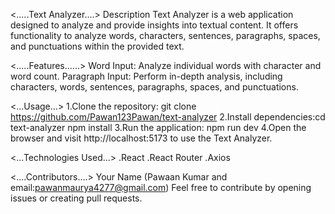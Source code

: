 <.....Text Analyzer....>
Description
Text Analyzer is a web application designed to analyze and provide insights into textual content. It offers functionality to analyze words, characters, sentences, paragraphs, spaces, and punctuations within the provided text.

<.....Features......>
Word Input: Analyze individual words with character and word count.
Paragraph Input: Perform in-depth analysis, including characters, words, sentences, paragraphs, spaces, and punctuations.


<...Usage...>
1.Clone the repository: git clone https://github.com/Pawan123Pawan/text-analyzer
2.Install dependencies:cd text-analyzer
                        npm install
3.Run the application: npm run dev
4.Open the browser and visit http://localhost:5173 to use the Text Analyzer.                        


<...Technologies Used...>
.React
.React Router
.Axios

<....Contributors....>
Your Name (Pawaan Kumar and email:pawanmaurya4277@gmail.com)
Feel free to contribute by opening issues or creating pull requests.